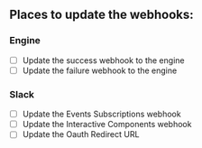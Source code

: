 ## Places to update the webhooks:
### Engine
- [ ] Update the success webhook to the engine
- [ ] Update the failure webhook to the engine

### Slack
- [ ] Update the Events Subscriptions webhook
- [ ] Update the Interactive Components webhook
- [ ] Update the Oauth Redirect URL
